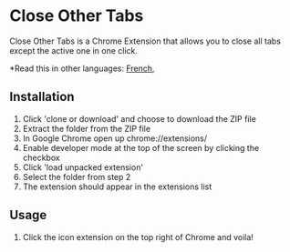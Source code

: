 # Close Other Tabs
Close Other Tabs is a Chrome Extension that allows you to close all tabs except the active one in one click.

*Read this in other languages: [French](README.fr.md),

## Installation
1. Click 'clone or download' and choose to download the ZIP file
2. Extract the folder from the ZIP file
3. In Google Chrome open up chrome://extensions/ 
4. Enable developer mode at the top of the screen by clicking the checkbox
5. Click 'load unpacked extension'
6. Select the folder from step 2
7. The extension should appear in the extensions list

## Usage
1. Click the icon extension on the top right of Chrome and voila!